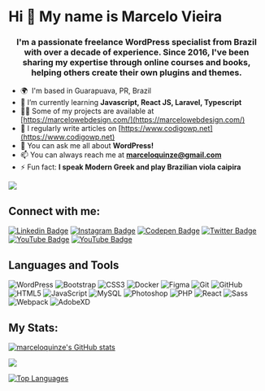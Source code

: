 Hi 👋 My name is Marcelo Vieira
===============================

<h3 align="center">I'm a passionate freelance WordPress specialist from Brazil with over a decade of experience. Since 2016, I've been sharing my expertise through online courses and books, helping others create their own plugins and themes.</h3>

* 🌍  I'm based in Guarapuava, PR, Brazil
* 🌱 I’m currently learning **Javascript, React JS, Laravel, Typescript**
* 👨‍💻 Some of my projects are available at [https://marcelowebdesign.com/](https://marcelowebdesign.com/)
*  📝 I regularly write articles on [https://www.codigowp.net](https://www.codigowp.net)
*  💬 You can ask me all about **WordPress!**
*  📫 You can always reach me at **marceloquinze@gmail.com**
*  ⚡ Fun fact: **I speak Modern Greek and play Brazilian viola caipira**

<a href="https://www.github.com/marceloquinze" target="_blank" rel="noreferrer"><img
src="https://img.shields.io/github/followers/marceloquinze?logo=github&style=for-the-badge&color=0891b2&labelColor=1c1917" /></a>

## Connect with me:

[![Linkedin Badge](https://img.shields.io/badge/-marceloxvieira-blue?style=flat-square&logo=Linkedin&logoColor=white&link=https://linkedin.com/in/marceloxvieira/)](https://linkedin.com/in/marceloxvieira/)
[![Instagram Badge](https://img.shields.io/badge/-wpparadevs-purple?style=flat-square&logo=instagram&logoColor=white&link=https://instagram.com/wpparadevs)](https://instagram.com/wpparadevs)
[![Codepen Badge](https://img.shields.io/badge/-marceloquinze-purple?style=flat-square&logo=codepen&logoColor=white&link=https://codepen.io/marceloquinze)](https://codepen.io/marceloquinze)
[![Twitter Badge](https://img.shields.io/badge/-marcelaoxvieira-blue?style=flat-square&logo=twitter&logoColor=white&link=https://twitter.com/marcelaoxvieira)](https://twitter.com/marcelaoxvieira)
[![YouTube Badge](https://img.shields.io/badge/-EN_US-red?style=flat-square&logo=youtube&logoColor=white&link=https://www.youtube.com/@marceloxv)](https://www.youtube.com/@marceloxv)
[![YouTube Badge](https://img.shields.io/badge/-PT_BR-red?style=flat-square&logo=youtube&logoColor=white&link=https://www.youtube.com/@marceloxvieira)](https://www.youtube.com/@marceloxvieira)

## Languages and Tools

![WordPress](https://img.shields.io/badge/-WordPress-blue?style=flat-square&logo=wordpress)
![Bootstrap](https://img.shields.io/badge/-Bootstrap-9b76d1?style=flat-square&logo=bootstrap)
![CSS3](https://img.shields.io/badge/-CSS3-1572B6?style=flat-square&logo=css3)
![Docker](https://img.shields.io/badge/-Docker-black?style=flat-square&logo=docker)
![Figma](https://img.shields.io/badge/-Figma-black?style=flat-square&logo=figma)
![Git](https://img.shields.io/badge/-Git-black?style=flat-square&logo=git)
![GitHub](https://img.shields.io/badge/-GitHub-181717?style=flat-square&logo=github)
![HTML5](https://img.shields.io/badge/-HTML5-E34F26?style=flat-square&logo=html5&logoColor=white)
![JavaScript](https://img.shields.io/badge/-JavaScript-black?style=flat-square&logo=javascript)
![MySQL](https://img.shields.io/badge/-MySQL-black?style=flat-square&logo=mysql)
![Photoshop](https://img.shields.io/badge/-Photoshop-black?style=flat-square&logo=photoshop)
![PHP](https://img.shields.io/badge/-PHP-black?style=flat-square&logo=php)
![React](https://img.shields.io/badge/-React-black?style=flat-square&logo=react)
![Sass](https://img.shields.io/badge/-Sass-black?style=flat-square&logo=sass)
![Webpack](https://img.shields.io/badge/-Webpack-black?style=flat-square&logo=webpack)
![AdobeXD](https://img.shields.io/badge/-AdobeXD-black?style=flat-square&logo=adobexd)

## My Stats: 

<a href="http://www.github.com/marceloquinze"><img src="https://github-readme-stats-sigma-five.vercel.app/api?username=marceloquinze&show_icons=true&hide=&count_private=true&title_color=0891b2&text_color=000000&icon_color=0891b2&bg_color=ffffff&hide_border=false&show_icons=true" alt="marceloquinze's GitHub stats" /></a>

<a href="http://www.github.com/marceloquinze"><img src="https://github-readme-streak-stats.herokuapp.com/?user=marceloquinze&stroke=000000&background=ffffff&ring=0891b2&fire=0891b2&currStreakNum=000000&currStreakLabel=0891b2&sideNums=000000&sideLabels=000000&dates=000000&hide_border=false" /></a>

<a href="https://github.com/marceloquinze" align="left"><img src="https://github-readme-stats-sigma-five.vercel.app/api/top-langs/?username=marceloquinze&langs_count=10&title_color=0891b2&text_color=000000&icon_color=0891b2&bg_color=ffffff&hide_border=false&locale=en&custom_title=Top%20%Languages" alt="Top Languages" /></a>
